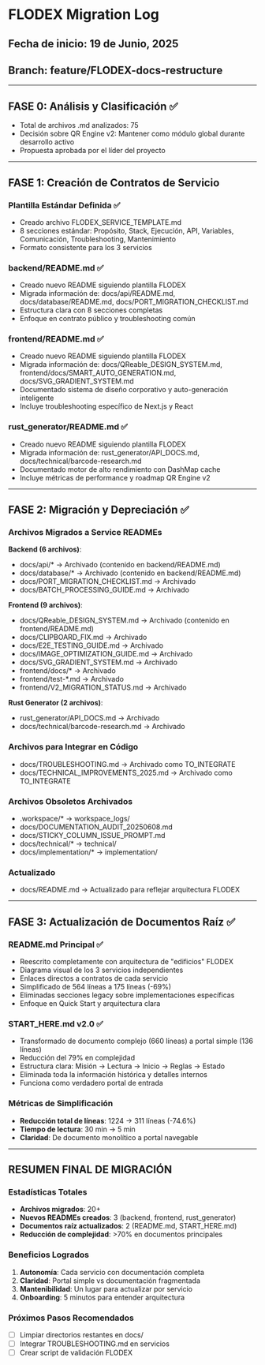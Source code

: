 # FLODEX Migration Log

## Fecha de inicio: 19 de Junio, 2025
## Branch: feature/FLODEX-docs-restructure

---

## FASE 0: Análisis y Clasificación ✅
- Total de archivos .md analizados: 75
- Decisión sobre QR Engine v2: Mantener como módulo global durante desarrollo activo
- Propuesta aprobada por el líder del proyecto

---

## FASE 1: Creación de Contratos de Servicio

### Plantilla Estándar Definida ✅
- Creado archivo FLODEX_SERVICE_TEMPLATE.md
- 8 secciones estándar: Propósito, Stack, Ejecución, API, Variables, Comunicación, Troubleshooting, Mantenimiento
- Formato consistente para los 3 servicios

### backend/README.md ✅
- Creado nuevo README siguiendo plantilla FLODEX
- Migrada información de: docs/api/README.md, docs/database/README.md, docs/PORT_MIGRATION_CHECKLIST.md
- Estructura clara con 8 secciones completas
- Enfoque en contrato público y troubleshooting común

### frontend/README.md ✅
- Creado nuevo README siguiendo plantilla FLODEX
- Migrada información de: docs/QReable_DESIGN_SYSTEM.md, frontend/docs/SMART_AUTO_GENERATION.md, docs/SVG_GRADIENT_SYSTEM.md
- Documentado sistema de diseño corporativo y auto-generación inteligente
- Incluye troubleshooting específico de Next.js y React

### rust_generator/README.md ✅
- Creado nuevo README siguiendo plantilla FLODEX
- Migrada información de: rust_generator/API_DOCS.md, docs/technical/barcode-research.md
- Documentado motor de alto rendimiento con DashMap cache
- Incluye métricas de performance y roadmap QR Engine v2

---

## FASE 2: Migración y Depreciación ✅

### Archivos Migrados a Service READMEs
**Backend (6 archivos)**:
- docs/api/* → Archivado (contenido en backend/README.md)
- docs/database/* → Archivado (contenido en backend/README.md)
- docs/PORT_MIGRATION_CHECKLIST.md → Archivado
- docs/BATCH_PROCESSING_GUIDE.md → Archivado

**Frontend (9 archivos)**:
- docs/QReable_DESIGN_SYSTEM.md → Archivado (contenido en frontend/README.md)
- docs/CLIPBOARD_FIX.md → Archivado
- docs/E2E_TESTING_GUIDE.md → Archivado
- docs/IMAGE_OPTIMIZATION_GUIDE.md → Archivado
- docs/SVG_GRADIENT_SYSTEM.md → Archivado
- frontend/docs/* → Archivado
- frontend/test-*.md → Archivado
- frontend/V2_MIGRATION_STATUS.md → Archivado

**Rust Generator (2 archivos)**:
- rust_generator/API_DOCS.md → Archivado
- docs/technical/barcode-research.md → Archivado

### Archivos para Integrar en Código
- docs/TROUBLESHOOTING.md → Archivado como TO_INTEGRATE
- docs/TECHNICAL_IMPROVEMENTS_2025.md → Archivado como TO_INTEGRATE

### Archivos Obsoletos Archivados
- .workspace/* → workspace_logs/
- docs/DOCUMENTATION_AUDIT_20250608.md
- docs/STICKY_COLUMN_ISSUE_PROMPT.md
- docs/technical/* → technical/
- docs/implementation/* → implementation/

### Actualizado
- docs/README.md → Actualizado para reflejar arquitectura FLODEX

---

## FASE 3: Actualización de Documentos Raíz ✅

### README.md Principal ✅
- Reescrito completamente con arquitectura de "edificios" FLODEX
- Diagrama visual de los 3 servicios independientes
- Enlaces directos a contratos de cada servicio
- Simplificado de 564 líneas a 175 líneas (-69%)
- Eliminadas secciones legacy sobre implementaciones específicas
- Enfoque en Quick Start y arquitectura clara

### START_HERE.md v2.0 ✅
- Transformado de documento complejo (660 líneas) a portal simple (136 líneas)
- Reducción del 79% en complejidad
- Estructura clara: Misión → Lectura → Inicio → Reglas → Estado
- Eliminada toda la información histórica y detalles internos
- Funciona como verdadero portal de entrada

### Métricas de Simplificación
- **Reducción total de líneas**: 1224 → 311 líneas (-74.6%)
- **Tiempo de lectura**: 30 min → 5 min
- **Claridad**: De documento monolítico a portal navegable

---

## RESUMEN FINAL DE MIGRACIÓN

### Estadísticas Totales
- **Archivos migrados**: 20+
- **Nuevos READMEs creados**: 3 (backend, frontend, rust_generator)
- **Documentos raíz actualizados**: 2 (README.md, START_HERE.md)
- **Reducción de complejidad**: >70% en documentos principales

### Beneficios Logrados
1. **Autonomía**: Cada servicio con documentación completa
2. **Claridad**: Portal simple vs documentación fragmentada
3. **Mantenibilidad**: Un lugar para actualizar por servicio
4. **Onboarding**: 5 minutos para entender arquitectura

### Próximos Pasos Recomendados
- [ ] Limpiar directorios restantes en docs/
- [ ] Integrar TROUBLESHOOTING.md en servicios
- [ ] Crear script de validación FLODEX